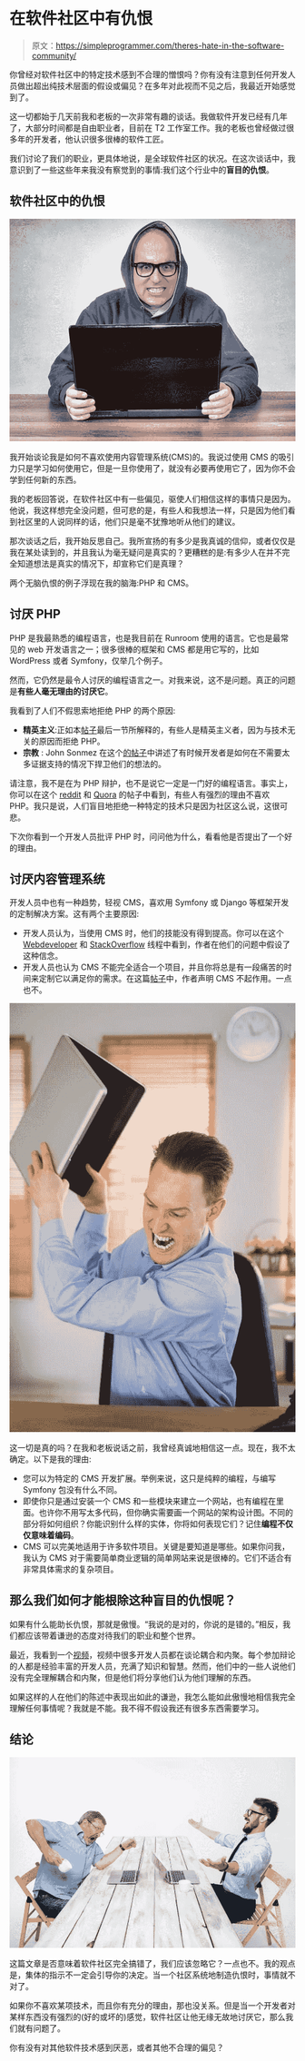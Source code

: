# 在软件社区中有仇恨

> 原文：<https://simpleprogrammer.com/theres-hate-in-the-software-community/>

你曾经对软件社区中的特定技术感到不合理的憎恨吗？你有没有注意到任何开发人员做出超出纯技术层面的假设或偏见？在多年对此视而不见之后，我最近开始感觉到了。

这一切都始于几天前我和老板的一次非常有趣的谈话。我做软件开发已经有几年了，大部分时间都是自由职业者，目前在 T2 工作室工作。我的老板也曾经做过很多年的开发者，他认识很多很棒的软件工匠。

我们讨论了我们的职业，更具体地说，是全球软件社区的状况。在这次谈话中，我意识到了一些这些年来我没有察觉到的事情:我们这个行业中的**盲目的仇恨**。

## 软件社区中的仇恨

![Angry man](img/3260d87491d7e2396e068c71bd253c08.png)

我开始谈论我是如何不喜欢使用内容管理系统(CMS)的。我说过使用 CMS 的吸引力只是学习如何使用它，但是一旦你使用了，就没有必要再使用它了，因为你不会学到任何新的东西。

我的老板回答说，在软件社区中有一些偏见，驱使人们相信这样的事情只是因为。他说，我这样想完全没问题，但可悲的是，有些人和我想法一样，只是因为他们看到社区里的人说同样的话，他们只是毫不犹豫地听从他们的建议。

那次谈话之后，我开始反思自己。我所宣扬的有多少是我真诚的信仰，或者仅仅是我在某处读到的，并且我认为毫无疑问是真实的？更糟糕的是:有多少人在并不完全知道想法是真实的情况下，却宣称它们是真理？

两个无脑仇恨的例子浮现在我的脑海:PHP 和 CMS。

## 讨厌 PHP

PHP 是我最熟悉的编程语言，也是我目前在 Runroom 使用的语言。它也是最常见的 web 开发语言之一；很多很棒的框架和 CMS 都是用它写的，比如 WordPress 或者 Symfony，仅举几个例子。

然而，它仍然是最令人讨厌的编程语言之一。对我来说，这不是问题。真正的问题是**有些人毫无理由的讨厌它**。

我看到了人们不假思索地拒绝 PHP 的两个原因:

*   **精英主义**:正如本[帖子](https://philsturgeon.uk/php/2012/12/02/why-some-people-hate-php/)最后一节所解释的，有些人是精英主义者，因为与技术无关的原因而拒绝 PHP。
*   **宗教** : John Sonmez 在这个[的帖子](https://simpleprogrammer.com/2013/07/08/how-religion-destroys-programmers/)中讲述了有时候开发者是如何在不需要太多证据支持的情况下捍卫他们的想法的。

请注意，我不是在为 PHP 辩护，也不是说它一定是一门好的编程语言。事实上，你可以在这个 [reddit](https://www.reddit.com/r/PHP/comments/1fy71s/why_do_so_many_developers_hate_php/) 和 [Quora](https://www.quora.com/Why-is-PHP-hated-by-so-many-developers) 的帖子中看到，有些人有强烈的理由不喜欢 PHP。我只是说，人们盲目地拒绝一种特定的技术只是因为社区这么说，这很可悲。

下次你看到一个开发人员批评 PHP 时，问问他为什么，看看他是否提出了一个好的理由。

## 讨厌内容管理系统

开发人员中也有一种趋势，轻视 CMS，喜欢用 Symfony 或 Django 等框架开发的定制解决方案。这有两个主要原因:

*   开发人员认为，当使用 CMS 时，他们的技能没有得到提高。你可以在这个 [Webdeveloper](http://www.webdeveloper.com/forum/showthread.php?289819-Should-I-use-a-CMS-when-setting-up-a-web-development-business) 和 [StackOverflow](https://stackoverflow.com/questions/3429684/use-cms-or-write-all-by-myself) 线程中看到，作者在他们的问题中假设了这种信念。
*   开发人员也认为 CMS 不能完全适合一个项目，并且你将总是有一段痛苦的时间来定制它以满足你的需求。在这篇[帖子](https://sunlightfoundation.com/blog/2009/02/23/content-management-systems-just-dont-work/)中，作者声明 CMS 不起作用。一点也不。

![Furious businessman about to smash his laptop in the office](img/2330b5ed356398d1b963f2dec108bbcc.png)

这一切是真的吗？在我和老板说话之前，我曾经真诚地相信这一点。现在，我不太确定。以下是我的理由:

*   您可以为特定的 CMS 开发扩展。举例来说，这只是纯粹的编程，与编写 Symfony 包没有什么不同。
*   即使你只是通过安装一个 CMS 和一些模块来建立一个网站，也有编程在里面。也许你不用写太多代码，但你确实需要画一个网站的架构设计图。不同的部分将如何组织？你能识别什么样的实体，你将如何表现它们？记住**编程不仅仅意味着编码**。
*   CMS 可以完美地适用于许多软件项目。关键是要知道是哪些。如果你问我，我认为 CMS 对于需要简单商业逻辑的简单网站来说是很棒的。它们不适合有非常具体需求的复杂项目。

## 那么我们如何才能根除这种盲目的仇恨呢？

如果有什么能助长仇恨，那就是傲慢。“我说的是对的，你说的是错的。”相反，我们都应该带着谦逊的态度对待我们的职业和整个世界。

最近，我看到一个[视频](https://www.youtube.com/watch?v=hd0v72pD1MI)，视频中很多开发人员都在谈论耦合和内聚。每个参加辩论的人都是经验丰富的开发人员，充满了知识和智慧。然而，他们中的一些人说他们没有完全理解耦合和内聚，但是他们将分享他们认为他们理解的东西。

如果这样的人在他们的陈述中表现出如此的谦逊，我怎么能如此傲慢地相信我完全理解任何事情呢？我就是不能。我不得不假设我还有很多东西需要学习。

## 结论

![The two colleagues working together at office on white background](img/b1a29c2bf47f6e8667719a6cce5bc24d.png)

这篇文章是否意味着软件社区完全搞错了，我们应该忽略它？一点也不。我的观点是，集体的指示不一定会引导你的决定。当一个社区系统地制造仇恨时，事情就不对了。

如果你不喜欢某项技术，而且你有充分的理由，那也没关系。但是当一个开发者对某样东西没有强烈的(好的或坏的)感觉，软件社区让他无缘无故地讨厌它，那么我们就有问题了。

你有没有对其他软件技术感到厌恶，或者其他不合理的偏见？